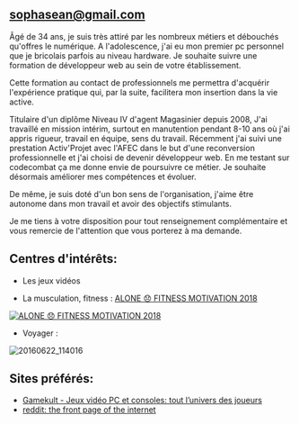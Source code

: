 <html>
<head><title>

# Sopha SEAN
</head></title>

## sophasean@gmail.com

<body>
<p>Âgé de 34 ans, je suis très attiré par les nombreux métiers et débouchés qu'offres le numérique. A l'adolescence, j'ai eu mon premier pc personnel que je bricolais parfois au niveau hardware. Je souhaite suivre une formation de développeur web au sein de votre établissement.</p>

<p>Cette formation au contact de professionnels me permettra d'acquérir l'expérience pratique qui, par la suite, facilitera mon insertion dans la vie active.</p>

<p>Titulaire d'un diplôme Niveau IV d'agent Magasinier depuis 2008, J'ai travaillé en mission intérim, surtout en manutention pendant 8-10 ans où j'ai appris rigueur, travail en équipe, sens du travail. Récemment j'ai suivi une prestation Activ'Projet avec l'AFEC dans le but d'une reconversion professionnelle et j'ai choisi de devenir développeur web. En me testant sur codecombat ça me donne envie de poursuivre ce métier. Je souhaite désormais améliorer mes compétences et évoluer.</p>

<p>De même, je suis doté d'un bon sens de l'organisation, j'aime être autonome dans mon travail et avoir des objectifs stimulants.</p>

<p>Je me tiens à votre disposition pour tout renseignement complémentaire et vous remercie de l'attention que vous porterez à ma demande.</p>

</body>


## Centres d'intérêts:
- Les jeux vidéos 

- La musculation, fitness : <a href="https://www.youtube.com/watch?v=Zd0l62YyMac">ALONE 😞 FITNESS MOTIVATION 2018</a>

[![ALONE 😞 FITNESS MOTIVATION 2018](https://img.youtube.com/vi/Zd0l62YyMac/0.jpg)](http://www.youtube.com/watch?v=Zd0l62YyMac)

- Voyager : 

![20160622_114016](https://user-images.githubusercontent.com/39929423/41124622-d63f76a4-6aa2-11e8-9bd8-d7d59e05d058.jpg)

## Sites préférés:

- <a href="https://www.gamekult.com/">Gamekult - Jeux vidéo PC et consoles: tout l’univers des joueurs</a>
- <a href="https://www.reddit.com/">reddit: the front page of the internet</a>

</html>
